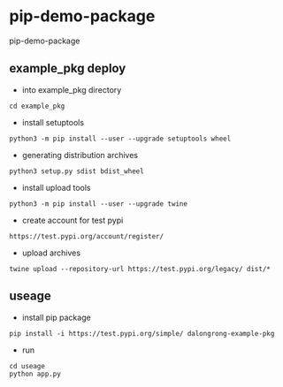 # pip-demo-package

pip-demo-package

## example_pkg deploy

* into example_pkg directory

```code
cd example_pkg
```

* install setuptools

```code
python3 -m pip install --user --upgrade setuptools wheel

```

* generating distribution archives

```code
python3 setup.py sdist bdist_wheel
```

* install upload tools

```code
python3 -m pip install --user --upgrade twine
```

* create account  for test pypi

```code
https://test.pypi.org/account/register/
```

* upload archives

```code
twine upload --repository-url https://test.pypi.org/legacy/ dist/*
```

## useage

* install pip package

```code
pip install -i https://test.pypi.org/simple/ dalongrong-example-pkg
```

* run

```code
cd useage
python app.py
```
